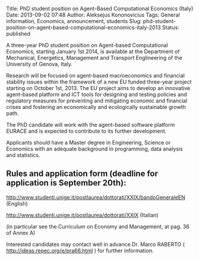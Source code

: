 Title: PhD student position on Agent-Based Computational Economics (Italy)
Date: 2013-09-02 07:48
Author: Aleksejus Kononovicius
Tags: General information, Economics, announcement, students
Slug: phd-student-position-on-agent-based-computational-economics-italy-2013
Status: published

A three-year PhD student position on
Agent-based Computational Economics, starting January 1st 2014, is
available at the Department of Mechanical, Energetics, Management and
Transport Englineering of the University of Genova, Italy.

Research will be focused on agent-based macroeconomics and financial
stability issues within the framework of a new EU funded three-year
project starting on October 1st, 2013. The EU project aims to develop an
innovative agent-based platform and ICT tools for designing and testing
policies and regulatory measures for preventing and mitigating economic
and financial crises and fostering an economically and ecologically
sustainable growth path.

The PhD candidate will work with the agent-based software platform
EURACE and is expected to contribute to its further development.

Applicants should have a Master degree in Engineering, Science or
Economics with an adequate background in programming, data analysis and
statistics.<!--more-->

Rules and application form (deadline for application is September 20th):
------------------------------------------------------------------------

<http://www.studenti.unige.it/postlaurea/dottorati/XXIX/bandoGeneraleEN>
(English)

<http://www.studenti.unige.it/postlaurea/dottorati/XXIX> (Italian)

(in particular see the Curriculum on Economy and Management, at pag. 36
of Annex A)

Interested candidates may contact well in advance Dr. Marco RABERTO (
<http://ideas.repec.org/e/pra66.html> ) for further information.
